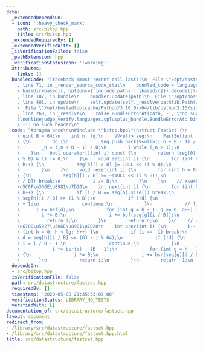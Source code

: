 ```yaml
---
data:
  _extendedDependsOn:
  - icon: ':heavy_check_mark:'
    path: src/bitop.hpp
    title: src/bitop.hpp
  _extendedRequiredBy: []
  _extendedVerifiedWith: []
  _isVerificationFailed: false
  _pathExtension: hpp
  _verificationStatusIcon: ':warning:'
  attributes:
    links: []
  bundledCode: "Traceback (most recent call last):\n  File \"/opt/hostedtoolcache/Python/3.10.0/x64/lib/python3.10/site-packages/onlinejudge_verify/documentation/build.py\"\
    , line 71, in _render_source_code_stat\n    bundled_code = language.bundle(stat.path,\
    \ basedir=basedir, options={'include_paths': [basedir]}).decode()\n  File \"/opt/hostedtoolcache/Python/3.10.0/x64/lib/python3.10/site-packages/onlinejudge_verify/languages/cplusplus.py\"\
    , line 187, in bundle\n    bundler.update(path)\n  File \"/opt/hostedtoolcache/Python/3.10.0/x64/lib/python3.10/site-packages/onlinejudge_verify/languages/cplusplus_bundle.py\"\
    , line 401, in update\n    self.update(self._resolve(pathlib.Path(included), included_from=path))\n\
    \  File \"/opt/hostedtoolcache/Python/3.10.0/x64/lib/python3.10/site-packages/onlinejudge_verify/languages/cplusplus_bundle.py\"\
    , line 260, in _resolve\n    raise BundleErrorAt(path, -1, \"no such header\"\
    )\nonlinejudge_verify.languages.cplusplus_bundle.BundleErrorAt: bitop.hpp: line\
    \ -1: no such header\n"
  code: "#pragma once\n\n#include \"bitop.hpp\"\nstruct FastSet {\n    static constexpr\
    \ uint B = 64;\n    int n, lg;\n    VV<ull> seg;\n    FastSet(int _n) : n(_n)\
    \ {\n        do {\n            seg.push_back(V<ull>((_n + B - 1) / B));\n    \
    \        _n = (_n + B - 1) / B;\n        } while (_n > 1);\n        lg = int(seg.size());\n\
    \    }\n    bool operator[](int i) const {\n        return (seg[0][i / B] >> (i\
    \ % B) & 1) != 0;\n    }\n    void set(int i) {\n        for (int h = 0; h < lg;\
    \ h++) {\n            seg[h][i / B] |= 1ULL << (i % B);\n            i /= B;\n\
    \        }\n    }\n    void reset(int i) {\n        for (int h = 0; h < lg; h++)\
    \ {\n            seg[h][i / B] &= ~(1ULL << (i % B));\n            if (seg[h][i\
    \ / B]) break;\n            i /= B;\n        }\n    }\n    // x\u4EE5\u4E0A\u6700\
    \u5C0F\u306E\u8981\u7D20\n    int next(int i) {\n        for (int h = 0; h < lg;\
    \ h++) {\n            if (i / B == seg[h].size()) break;\n            ull d =\
    \ seg[h][i / B] >> (i % B);\n            if (!d) {\n                i = i / B\
    \ + 1;\n                continue;\n            }\n            // find\n      \
    \      i += bsf(d);\n            for (int g = h - 1; g >= 0; g--) {\n        \
    \        i *= B;\n                i += bsf(seg[g][i / B]);\n            }\n  \
    \          return i;\n        }\n        return n;\n    }\n    // x\u672A\u6E80\
    \u6700\u5927\u306E\u8981\u7D20\n    int prev(int i) {\n        i--;\n        for\
    \ (int h = 0; h < lg; h++) {\n            if (i == -1) break;\n            ull\
    \ d = seg[h][i / B] << (63 - i % 64);\n            if (!d) {\n               \
    \ i = i / B - 1;\n                continue;\n            }\n            // find\n\
    \            i += bsr(d) - (B - 1);\n            for (int g = h - 1; g >= 0; g--)\
    \ {\n                i *= B;\n                i += bsr(seg[g][i / B]);\n     \
    \       }\n            return i;\n        }\n        return -1;\n    }\n};\n"
  dependsOn:
  - src/bitop.hpp
  isVerificationFile: false
  path: src/datastructure/fastset.hpp
  requiredBy: []
  timestamp: '2020-05-08 21:35:33+09:00'
  verificationStatus: LIBRARY_NO_TESTS
  verifiedWith: []
documentation_of: src/datastructure/fastset.hpp
layout: document
redirect_from:
- /library/src/datastructure/fastset.hpp
- /library/src/datastructure/fastset.hpp.html
title: src/datastructure/fastset.hpp
---
```

